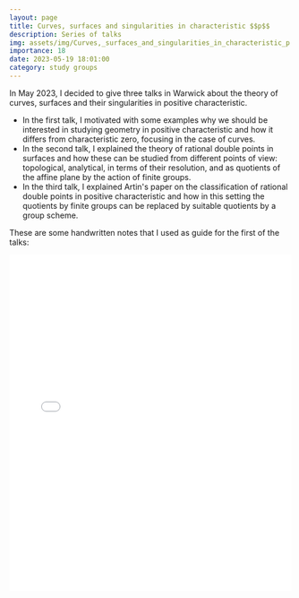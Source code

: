 ```yaml
---
layout: page
title: Curves, surfaces and singularities in characteristic $$p$$
description: Series of talks
img: assets/img/Curves,_surfaces_and_singularities_in_characteristic_p.png
importance: 18
date: 2023-05-19 18:01:00
category: study groups
---
```


In May 2023, I decided to give three talks in Warwick about the theory of curves, surfaces and their singularities in positive characteristic. 

<ul>
<li>In the first talk, I motivated with some examples why we should be interested in studying geometry in positive characteristic and how it differs from characteristic zero, focusing in the case of curves.</li>

<li>In the second talk, I explained the theory of rational double points in surfaces and how these can be studied from different points of view: topological, analytical, in terms of their resolution, and as quotients of the affine plane by the action of finite groups.</li>

<li>In the third talk, I explained Artin's paper on the classification of rational double points in positive characteristic and how in this setting the quotients by finite groups can be replaced by suitable quotients by a group scheme.</li>
</ul>


These are some handwritten notes that I used as guide for the first of the talks:


<div style="padding-bottom: 100px;">
<div class="container mt-5">
    <div class="embed-responsive embed-responsive-16by9">
        <embed src="/assets/pdf/curves_surfaces_and_singularities_in_characteristic_p.pdf" type="application/pdf" width="100%" height="600px" />
    </div>
</div>
</div>
